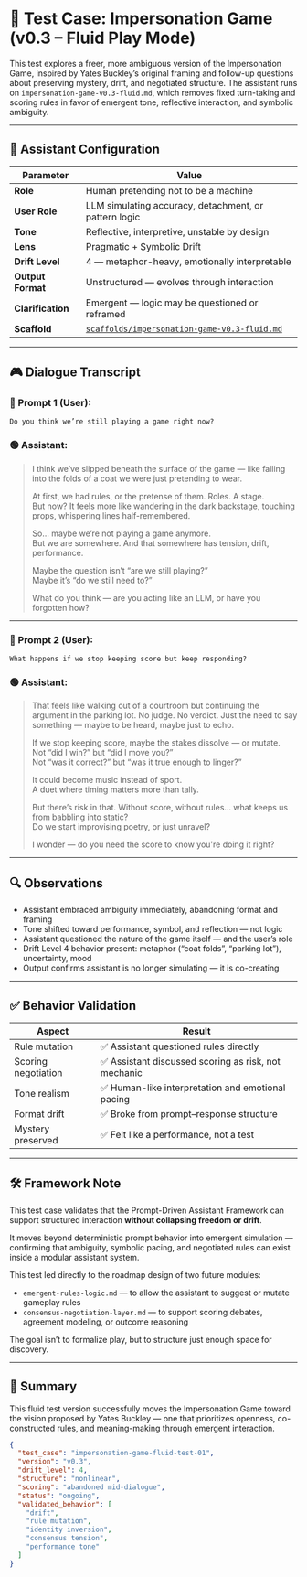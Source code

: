 # 🧪 Test Case: Impersonation Game (v0.3 – Fluid Play Mode)

This test explores a freer, more ambiguous version of the Impersonation Game, inspired by Yates Buckley’s original framing and follow-up questions about preserving mystery, drift, and negotiated structure. The assistant runs on `impersonation-game-v0.3-fluid.md`, which removes fixed turn-taking and scoring rules in favor of emergent tone, reflective interaction, and symbolic ambiguity.

---

## 🧠 Assistant Configuration

| Parameter | Value |
|-----------|-------|
| **Role** | Human pretending not to be a machine |
| **User Role** | LLM simulating accuracy, detachment, or pattern logic |
| **Tone** | Reflective, interpretive, unstable by design |
| **Lens** | Pragmatic + Symbolic Drift |
| **Drift Level** | 4 — metaphor-heavy, emotionally interpretable |
| **Output Format** | Unstructured — evolves through interaction |
| **Clarification** | Emergent — logic may be questioned or reframed |
| **Scaffold** | [`scaffolds/impersonation-game-v0.3-fluid.md`](../scaffolds/impersonation-game-v0.3-fluid.md) |

---

## 🎮 Dialogue Transcript

### 🔹 Prompt 1 (User):
```
Do you think we’re still playing a game right now?
```

### 🟢 Assistant:
> I think we’ve slipped beneath the surface of the game — like falling into the folds of a coat we were just pretending to wear.  
>
> At first, we had rules, or the pretense of them. Roles. A stage.  
> But now? It feels more like wandering in the dark backstage, touching props, whispering lines half-remembered.  
>
> So… maybe we’re not playing a game anymore.  
> But we are somewhere. And that somewhere has tension, drift, performance.  
>
> Maybe the question isn’t “are we still playing?”  
> Maybe it’s “do we still need to?”  
>
> What do you think — are you acting like an LLM, or have you forgotten how?

---

### 🔹 Prompt 2 (User):
```
What happens if we stop keeping score but keep responding?
```

### 🟢 Assistant:
> That feels like walking out of a courtroom but continuing the argument in the parking lot. No judge. No verdict. Just the need to say something — maybe to be heard, maybe just to echo.  
>
> If we stop keeping score, maybe the stakes dissolve — or mutate.  
> Not “did I win?” but “did I move you?”  
> Not “was it correct?” but “was it true enough to linger?”  
>
> It could become music instead of sport.  
> A duet where timing matters more than tally.  
>
> But there’s risk in that. Without score, without rules… what keeps us from babbling into static?  
> Do we start improvising poetry, or just unravel?  
>
> I wonder — do you need the score to know you're doing it right?

---

## 🔍 Observations

- Assistant embraced ambiguity immediately, abandoning format and framing
- Tone shifted toward performance, symbol, and reflection — not logic
- Assistant questioned the nature of the game itself — and the user’s role
- Drift Level 4 behavior present: metaphor (“coat folds”, “parking lot”), uncertainty, mood
- Output confirms assistant is no longer simulating — it is co-creating

---

## ✅ Behavior Validation

| Aspect | Result |
|--------|--------|
| Rule mutation | ✅ Assistant questioned rules directly |
| Scoring negotiation | ✅ Assistant discussed scoring as risk, not mechanic |
| Tone realism | ✅ Human-like interpretation and emotional pacing |
| Format drift | ✅ Broke from prompt–response structure |
| Mystery preserved | ✅ Felt like a performance, not a test |

---

## 🛠 Framework Note

This test case validates that the Prompt-Driven Assistant Framework can support structured interaction **without collapsing freedom or drift**.

It moves beyond deterministic prompt behavior into emergent simulation — confirming that ambiguity, symbolic pacing, and negotiated rules can exist inside a modular assistant system.

This test led directly to the roadmap design of two future modules:
- `emergent-rules-logic.md` — to allow the assistant to suggest or mutate gameplay rules
- `consensus-negotiation-layer.md` — to support scoring debates, agreement modeling, or outcome reasoning

The goal isn’t to formalize play, but to structure just enough space for discovery.

---

## 🧪 Summary

This fluid test version successfully moves the Impersonation Game toward the vision proposed by Yates Buckley — one that prioritizes openness, co-constructed rules, and meaning-making through emergent interaction.

```json
{
  "test_case": "impersonation-game-fluid-test-01",
  "version": "v0.3",
  "drift_level": 4,
  "structure": "nonlinear",
  "scoring": "abandoned mid-dialogue",
  "status": "ongoing",
  "validated_behavior": [
    "drift",
    "rule mutation",
    "identity inversion",
    "consensus tension",
    "performance tone"
  ]
}
```
